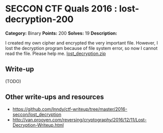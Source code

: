 # SECCON CTF Quals 2016 : lost-decryption-200

**Category:** Binary
**Points:** 200
**Solves:** 19
**Description:**

I created my own cipher and encrypted the very important file.
However, I lost the decryption program because of file system error, so now I cannot read the file.
Please help me.
[lost_decryption.zip](lost_decryption.zip)

## Write-up

(TODO)

## Other write-ups and resources

* https://github.com/Inndy/ctf-writeup/tree/master/2016-seccon/lost_decryption
* http://van.prooyen.com/reversing/cryptography/2016/12/11/Lost-Decryption-Writeup.html
